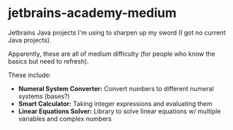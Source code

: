 # jetbrains-academy-medium

Jetbrains Java projects I'm using to sharpen up my sword (I got no current Java projects).

Apparently, these are all of medium difficulty (for people who know the basics but need to refresh).

These include:

- **Numeral System Converter:** Convert numbers to different numeral systems (bases?)
- **Smart Calculator:** Taking integer expressions and evaluating them
- **Linear Equations Solver:** Library to solve linear equations w/ multiple variables and complex numbers
